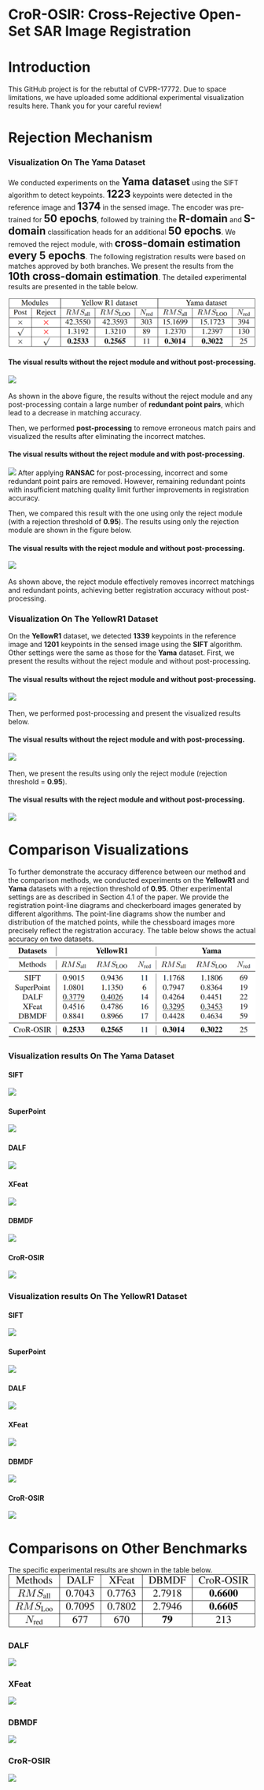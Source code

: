 # CroR-OSIR: Cross-Rejective Open-Set SAR Image Registration
# Introduction
This GitHub project is for the rebuttal of CVPR-17772. Due to space limitations, we have uploaded some additional experimental visualization results here. Thank you for your careful review!
# Rejection Mechanism
### Visualization On The Yama Dataset

We conducted experiments on the <span style="font-size:1.5em; font-weight:bold;">**Yama dataset**</span> using the SIFT algorithm to detect keypoints. <span style="font-size:1.5em; font-weight:bold;">**1223**</span> keypoints were detected in the reference image and <span style="font-size:1.5em; font-weight:bold;">**1374**</span> in the sensed image. The encoder was pre-trained for <span style="font-size:1.5em; font-weight:bold;">**50 epochs**</span>, followed by training the <span style="font-size:1.5em; font-weight:bold;">**R-domain**</span> and <span style="font-size:1.5em; font-weight:bold;">**S-domain**</span> classification heads for an additional <span style="font-size:1.5em; font-weight:bold;">**50 epochs**</span>. We removed the reject module, with <span style="font-size:1.5em; font-weight:bold;">**cross-domain estimation every 5 epochs**</span>. The following registration results were based on matches approved by both branches. We present the results from the <span style="font-size:1.5em; font-weight:bold;">**10th cross-domain estimation**</span>. The detailed experimental results are presented in the table below.

![](tables/rejection_module.png)
#### The visual results without the reject module and without post-processing.

![](Rejection%20Mechanism/Visualization%20On%20The%20Yama%20Dataset/yama_reject_ablation_without_post_and_reject.png)

As shown in the above figure, the results without the reject module and any post-processing contain a large number of **redundant point pairs**, which lead to a decrease in matching accuracy. 

Then, we performed **post-processing** to remove erroneous match pairs and visualized the results after eliminating the incorrect matches.

#### The visual results without the reject module and with post-processing.

![](Rejection%20Mechanism/Visualization%20On%20The%20Yama%20Dataset/yama_reject_ablation_withpost_without_reject.png)
After applying **RANSAC** for post-processing, incorrect and some redundant point pairs are removed. However, remaining redundant points with insufficient matching quality limit further improvements in registration accuracy.

Then, we compared this result with the one using only the reject module (with a rejection threshold of **0.95**). The results using only the rejection module are shown in the figure below.

#### The visual results with the reject module and without post-processing.

![](Rejection%20Mechanism/Visualization%20On%20The%20Yama%20Dataset/yama_reject_ablation_withreject_withoutpost.png)

As shown above, the reject module effectively removes incorrect matchings and redundant points, achieving better registration accuracy without post-processing.
### Visualization On The YellowR1 Dataset

On the **YellowR1** dataset, we detected **1339** keypoints in the reference image and **1201** keypoints in the sensed image using the **SIFT** algorithm. Other settings were the same as those for the **Yama** dataset. First, we present the results without the reject module and without post-processing.

#### The visual results without the reject module and without post-processing.

![](Rejection%20Mechanism/Visualization%20On%20The%20YellowR1%20Dataset/yellowa_reject_ablation_withoutreject_withoutpost.png)

Then, we performed post-processing and present the visualized results below.

#### The visual results without the reject module and with post-processing.

![](Rejection%20Mechanism/Visualization%20On%20The%20YellowR1%20Dataset/yellowa_reject_ablation_withoutreject_withpost.png)

Then, we present the results using only the reject module (rejection threshold = **0.95**).
#### The visual results with the reject module and without post-processing.

![](Rejection%20Mechanism/Visualization%20On%20The%20YellowR1%20Dataset/yellowa_reject_ablation_withreject_withoutpost.png)

# Comparison Visualizations

To further demonstrate the accuracy difference between our method and the comparison methods, we conducted experiments on the **YellowR1** and **Yama** datasets with a rejection threshold of **0.95**. Other experimental settings are as described in Section 4.1 of the paper. We provide the registration point-line diagrams and checkerboard images generated by different algorithms. The point-line diagrams show the number and distribution of the matched points, while the chessboard images more precisely reflect the registration accuracy. The table below shows the actual accuracy on two datasets.
![](tables/compared_table.png)
### Visualization results On The Yama Dataset

#### SIFT

![](Comparison%20Visualizations/Visualization%20results%20On%20The%20Yama%20Dataset/CBchartYama_SIFT.png)

#### SuperPoint

![](Comparison%20Visualizations/Visualization%20results%20On%20The%20Yama%20Dataset/CBchartYama_SuperPoint.png)

#### DALF

![](Comparison%20Visualizations/Visualization%20results%20On%20The%20Yama%20Dataset/CBchartYama_DALF.png)

#### XFeat

![](Comparison%20Visualizations/Visualization%20results%20On%20The%20Yama%20Dataset/CBchartYama_XFeat.png)

#### DBMDF

![](Comparison%20Visualizations/Visualization%20results%20On%20The%20Yama%20Dataset/CBchartYama_DBMDF.png)

#### CroR-OSIR

![](Comparison%20Visualizations/Visualization%20results%20On%20The%20Yama%20Dataset/CBchartYama_CroR-OSIR.png)

### Visualization results On The YellowR1 Dataset

#### SIFT

![](Comparison%20Visualizations/Visualization%20results%20On%20The%20YellowR1%20Dataset/CBchartYellowR1_SIFT.png)

#### SuperPoint

![](Comparison%20Visualizations/Visualization%20results%20On%20The%20YellowR1%20Dataset/CBchartYellowR1_SuperPoint.png)

#### DALF

![](Comparison%20Visualizations/Visualization%20results%20On%20The%20YellowR1%20Dataset/CBchartYellowR1_DALF.png)

#### XFeat

![](Comparison%20Visualizations/Visualization%20results%20On%20The%20YellowR1%20Dataset/CBchartYellowR1_XFeat.png)

#### DBMDF

![](Comparison%20Visualizations/Visualization%20results%20On%20The%20YellowR1%20Dataset/CBchartYellowR1_DBMDF.png)

#### CroR-OSIR

![](Comparison%20Visualizations/Visualization%20results%20On%20The%20YellowR1%20Dataset/CBchartYellowR1_CroR-OSIR.png)

# Comparisons on Other Benchmarks
The specific experimental results are shown in the table below.
![](tables/otherbenchmark_table.png)
### DALF
![](Comparisons%20on%20Other%20Benchmarks/DALF/optical_DAlF.png)

### XFeat
![](Comparisons%20on%20Other%20Benchmarks/XFeat/optical_XFeat.png)
### DBMDF
![](Comparisons%20on%20Other%20Benchmarks/DBMDF/optical_DBMDF.png)
### CroR-OSIR
![](Comparisons%20on%20Other%20Benchmarks/CroR-OSIR/optical_CroR-OSIR.png)
<!-- # Installation
## Make Data
## SupCon Pretraining
## CroR-OSR training and the fintune of SupCon module

# Test accurancy -->
